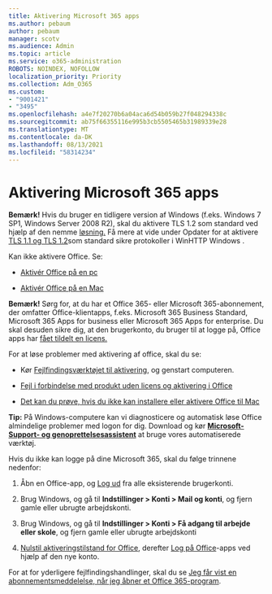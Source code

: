 ```yaml
---
title: Aktivering Microsoft 365 apps
ms.author: pebaum
author: pebaum
manager: scotv
ms.audience: Admin
ms.topic: article
ms.service: o365-administration
ROBOTS: NOINDEX, NOFOLLOW
localization_priority: Priority
ms.collection: Adm_O365
ms.custom:
- "9001421"
- "3495"
ms.openlocfilehash: a4e7f20270b6a04aca6d54b059b27f048294338c
ms.sourcegitcommit: ab75f66355116e995b3cb5505465b31989339e28
ms.translationtype: MT
ms.contentlocale: da-DK
ms.lasthandoff: 08/13/2021
ms.locfileid: "58314234"
---
```

# <a name="activating-microsoft-365-apps"></a>Aktivering Microsoft 365 apps

**Bemærk!** Hvis du bruger en tidligere version af Windows (f.eks. Windows 7 SP1, Windows Server 2008 R2), skal du aktivere TLS 1.2 som standard ved hjælp af den nemme [løsning.](https://download.microsoft.com/download/0/6/5/0658B1A7-6D2E-474F-BC2C-D69E5B9E9A68/MicrosoftEasyFix51044.msi) Få mere at vide under Opdater for at aktivere [TLS 1.1 og TLS 1.2](https://support.microsoft.com/topic/update-to-enable-tls-1-1-and-tls-1-2-as-default-secure-protocols-in-winhttp-in-windows-c4bd73d2-31d7-761e-0178-11268bb10392)som standard sikre protokoller i WinHTTP Windows .

Kan ikke aktivere Office. Se:

- [Aktivér Office på en pc](https://support.office.com/article/activate-office-5bd38f38-db92-448b-a982-ad170b1e187e) 

- [Aktivér Office på en Mac](https://support.office.com/article/activate-office-for-mac-7f6646b1-bb14-422a-9ad4-a53410fcefb2)

**Bemærk!**  Sørg for, at du har et Office 365- [](https://support.office.com/article/28cbc8cf-1332-4f04-9123-9b660abb629e)eller Microsoft 365-abonnement, der omfatter Office-klientapps, f.eks. Microsoft 365 Business Standard, Microsoft 365 Apps for business eller Microsoft 365 Apps for enterprise. Du skal desuden sikre dig, at den brugerkonto, du bruger til at logge på, Office apps har [fået tildelt en licens.](https://docs.microsoft.com/microsoft-365/admin/manage/assign-licenses-to-users)

For at løse problemer med aktivering af office, skal du se:

- Kør [Fejlfindingsværktøjet til aktivering](https://aka.ms/SARA-OfficeActivation-Alchemy), og genstart computeren.
- [Fejl i forbindelse med produkt uden licens og aktivering i Office](https://support.office.com/article/unlicensed-product-and-activation-errors-in-office-0d23d3c0-c19c-4b2f-9845-5344fedc4380)

- [Det kan du prøve, hvis du ikke kan installere eller aktivere Office til Mac](https://support.office.com/article/what-to-try-if-you-can-t-install-or-activate-office-for-mac-5efba2b4-b1e6-4e5f-bf3c-6ab945d03dea)

**Tip:** På Windows-computere kan vi diagnosticere og automatisk løse Office almindelige problemer med logon for dig. Download og kør **[Microsoft-Support- og genoprettelsesassistent](https://aka.ms/SaRA-OfficeSignInScenario)** at bruge vores automatiserede værktøj.

Hvis du ikke kan logge på dine Microsoft 365, skal du følge trinnene nedenfor:

1. Åbn en Office-app, og [Log ud](https://go.microsoft.com/fwlink/?linkid=2114082) fra alle eksisterende brugerkonti.

2. Brug Windows, og gå til **Indstillinger > Konti > Mail og konti**, og fjern gamle eller ubrugte arbejdskonti.

3. Brug Windows, og gå til **Indstillinger > Konti > Få adgang til arbejde eller skole**, og fjern gamle eller ubrugte arbejdskonti

4. [Nulstil aktiveringstilstand for Office](https://docs.microsoft.com/office365/troubleshoot/activation/reset-office-365-proplus-activation-state), derefter [Log på Office](https://support.office.com/article/sign-in-to-office-b9582171-fd1f-4284-9846-bdd72bb28426)-apps ved hjælp af den nye konto.

For at for yderligere fejlfindingshandlinger, skal du se [Jeg får vist en abonnementsmeddelelse, når jeg åbner et Office 365-program](https://support.office.com/article/a-subscription-notice-appears-when-i-open-an-office-365-application-4cabe32c-f594-4c0e-9191-3d3ade10cceb).
